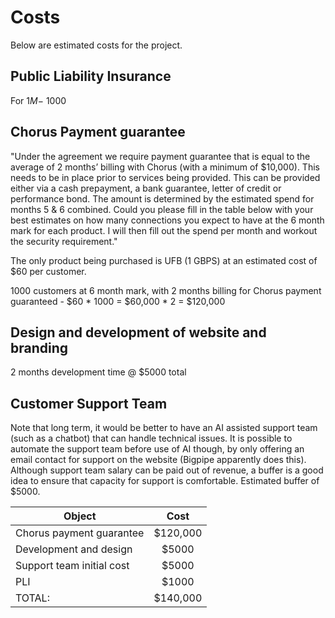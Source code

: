# Costs

Below are estimated costs for the project.

## Public Liability Insurance
For $1M - ~$1000

## Chorus Payment guarantee
"Under the agreement we require payment guarantee that is equal to the average of 2 months’ billing with Chorus (with a minimum of $10,000). This needs to be in place prior to services being provided. This can be provided either via a cash prepayment, a bank guarantee, letter of credit or performance bond. The amount is determined by the estimated spend for months 5 & 6 combined. Could you please fill in the table below with your best estimates on how many connections you expect to have at the 6 month mark for each product. I will then fill out the spend per month and workout the security requirement."

The only product being purchased is UFB (1 GBPS) at an estimated cost of $60 per customer.

1000 customers at 6 month mark, with 2 months billing for Chorus payment guaranteed - $60 * 1000 = $60,000 * 2 = $120,000

## Design and development of website and branding
2 months development time @ $5000 total

## Customer Support Team
Note that long term, it would be better to have an AI assisted support team (such as a chatbot) that can handle technical issues. It is possible to automate the support team before use of AI though, by only offering an email contact for support on the website (Bigpipe apparently does this). Although support team salary can be paid out of revenue, a buffer is a good idea to ensure that capacity for support is comfortable. Estimated buffer of $5000.

| Object        | Cost           |
| ------------- |:-------------:|
| Chorus payment guarantee | $120,000 |
|  Development and design  |   $5000 |
| Support team initial cost| $5000 |
|   PLI         | $1000 |
|       TOTAL:       | $140,000|
